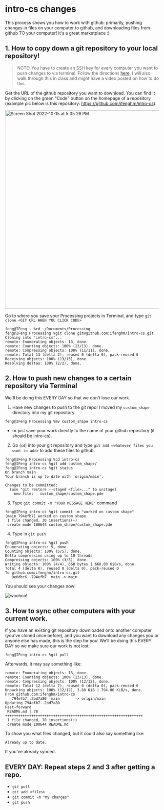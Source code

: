 # intro-cs changes

This process shows you how to work with github: primarily, pushing changes in files on your computer to github, and downloading files from github TO your computer! It's a great marketplace :) 

## 1. How to copy down a git repository to your local repository! 

>NOTE: You have to create an SSH key for every computer you want to push changes to via terminal. Follow the directions [here](https://docs.github.com/en/authentication/connecting-to-github-with-ssh/generating-a-new-ssh-key-and-adding-it-to-the-ssh-agent), I will also walk through this in class and might have a video posted on how to do this. 


Get the URL of the github repository you want to download. You can find it by clicking on the green "Code" button on the homepage of a repository (example pic below is this repository: https://github.com/ifenghm/intro-cs). 

<img width="648" alt="Screen Shot 2022-10-15 at 5 05 26 PM" src="https://user-images.githubusercontent.com/113121183/196007558-42bc6d1f-5f50-45cd-a340-027e179e8d95.png">

Go to where you save your Processing projects in Terminal, and type `git clone <GIT URL WHEN YOU CLICK CODE>`  

```
feng@IFeng ~ %cd ~/Documents/Processing
feng@IFeng Processing %git clone git@github.com:ifenghm/intro-cs.git 
Cloning into 'intro-cs'...
remote: Enumerating objects: 13, done.
remote: Counting objects: 100% (13/13), done.
remote: Compressing objects: 100% (11/11), done.
remote: Total 13 (delta 2), reused 0 (delta 0), pack-reused 0
Receiving objects: 100% (13/13), done.
Resolving deltas: 100% (2/2), done.
``` 

## 2. How to push new changes to a certain repository via Terminal

We'll be doing this EVERY DAY so that we don't lose our work. 

1. Have new changes to push to the git repo! 
I moved my `custom_shape` directory into my git repository. 
```
feng@IFeng Processing %mv custom_shape intro-cs
``` 
- or just save your work directly to the name of your github repository (it should be intro-cs).

2. Go (`cd`) into your git repository and type `git add <whatever files you want to add>` to add these files to github. 
```
feng@IFeng Processing %cd intro-cs
feng@IFeng intro-cs %git add custom_shape/
feng@IFeng intro-cs %git status
On branch main
Your branch is up to date with 'origin/main'.

Changes to be committed:
  (use "git restore --staged <file>..." to unstage)
	new file:   custom_shape/custom_shape.pde

```

3. Type `git commit -m "YOUR MESSAGE HERE"` command 
```
feng@IFeng intro-cs %git commit -m "worked on custom shape" 
[main 794efb7] worked on custom shape
 1 file changed, 30 insertions(+)
 create mode 100644 custom_shape/custom_shape.pde
```

4. Type in `git push` 
```
feng@IFeng intro-cs %git push 
Enumerating objects: 5, done.
Counting objects: 100% (5/5), done.
Delta compression using up to 10 threads
Compressing objects: 100% (3/3), done.
Writing objects: 100% (4/4), 668 bytes | 668.00 KiB/s, done.
Total 4 (delta 0), reused 0 (delta 0), pack-reused 0
To github.com:ifenghm/intro-cs.git
   9e0dbc6..794efb7  main -> main
```

You should see your changes now! 

![woohoo!](http://www.reactiongifs.com/r/cheering_minions.gif)

## 3. How to sync other computers with your current work.

If you have an existing git repository downloaded onto another computer (you've cloned once before), and you want to download any changes you or anyone else has made, this is the step for you! We'll be doing this EVERY DAY so we make sure our work is not lost. 
```
feng@IFeng intro-cs %git pull 
```
Afterwards, it may say something like: 
```
remote: Enumerating objects: 13, done.
remote: Counting objects: 100% (13/13), done.
remote: Compressing objects: 100% (12/12), done.
remote: Total 12 (delta 7), reused 0 (delta 0), pack-reused 0
Unpacking objects: 100% (12/12), 3.88 KiB | 794.00 KiB/s, done.
From github.com:ifenghm/intro-cs
   794efb7..2bd7a80  main       -> origin/main
Updating 794efb7..2bd7a80
Fast-forward
 README.md | 78 +++++++++++++++++++++++++++++++++++++++++++++++++++++++++++++++
 1 file changed, 78 insertions(+)
 create mode 100644 README.md
```
To show you what files changed, but it could also say something like: 
```
Already up to date.
```
If you've already synced. 

## EVERY DAY: Repeat steps 2 and 3 after getting a repo.
- `git pull` 
- `git add <files>` 
- `git commit -m "my changes"` 
- `git push` 

